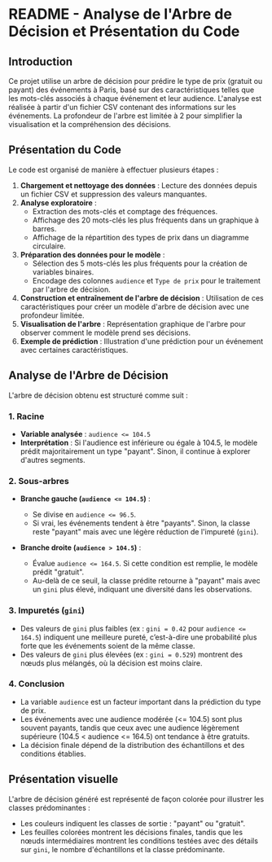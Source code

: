 # README - Analyse de l'Arbre de Décision et Présentation du Code

## Introduction
Ce projet utilise un arbre de décision pour prédire le type de prix (gratuit ou payant) des événements à Paris, basé sur des caractéristiques telles que les mots-clés associés à chaque événement et leur audience. L'analyse est réalisée à partir d'un fichier CSV contenant des informations sur les événements. La profondeur de l'arbre est limitée à 2 pour simplifier la visualisation et la compréhension des décisions.

## Présentation du Code
Le code est organisé de manière à effectuer plusieurs étapes :

1. **Chargement et nettoyage des données** : Lecture des données depuis un fichier CSV et suppression des valeurs manquantes.
2. **Analyse exploratoire** :
   - Extraction des mots-clés et comptage des fréquences.
   - Affichage des 20 mots-clés les plus fréquents dans un graphique à barres.
   - Affichage de la répartition des types de prix dans un diagramme circulaire.
3. **Préparation des données pour le modèle** :
   - Sélection des 5 mots-clés les plus fréquents pour la création de variables binaires.
   - Encodage des colonnes `audience` et `Type de prix` pour le traitement par l'arbre de décision.
4. **Construction et entraînement de l'arbre de décision** : Utilisation de ces caractéristiques pour créer un modèle d'arbre de décision avec une profondeur limitée.
5. **Visualisation de l'arbre** : Représentation graphique de l'arbre pour observer comment le modèle prend ses décisions.
6. **Exemple de prédiction** : Illustration d'une prédiction pour un événement avec certaines caractéristiques.

## Analyse de l'Arbre de Décision
L'arbre de décision obtenu est structuré comme suit :

### 1. Racine
- **Variable analysée** : `audience <= 104.5`
- **Interprétation** : Si l'audience est inférieure ou égale à 104.5, le modèle prédit majoritairement un type "payant". Sinon, il continue à explorer d'autres segments.

### 2. Sous-arbres
- **Branche gauche (`audience <= 104.5`)** :
  - Se divise en `audience <= 96.5`.
  - Si vrai, les événements tendent à être "payants". Sinon, la classe reste "payant" mais avec une légère réduction de l'impureté (`gini`).

- **Branche droite (`audience > 104.5`)** :
  - Évalue `audience <= 164.5`. Si cette condition est remplie, le modèle prédit "gratuit".
  - Au-delà de ce seuil, la classe prédite retourne à "payant" mais avec un `gini` plus élevé, indiquant une diversité dans les observations.

### 3. Impuretés (`gini`)
- Des valeurs de `gini` plus faibles (ex : `gini = 0.42` pour `audience <= 164.5`) indiquent une meilleure pureté, c’est-à-dire une probabilité plus forte que les événements soient de la même classe.
- Des valeurs de `gini` plus élevées (ex : `gini = 0.529`) montrent des nœuds plus mélangés, où la décision est moins claire.

### 4. Conclusion
- La variable `audience` est un facteur important dans la prédiction du type de prix.
- Les événements avec une audience modérée (<= 104.5) sont plus souvent payants, tandis que ceux avec une audience légèrement supérieure (104.5 < audience <= 164.5) ont tendance à être gratuits.
- La décision finale dépend de la distribution des échantillons et des conditions établies.

## Présentation visuelle
L'arbre de décision généré est représenté de façon colorée pour illustrer les classes prédominantes :
- Les couleurs indiquent les classes de sortie : "payant" ou "gratuit".
- Les feuilles colorées montrent les décisions finales, tandis que les nœuds intermédiaires montrent les conditions testées avec des détails sur `gini`, le nombre d'échantillons et la classe prédominante.
